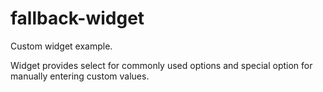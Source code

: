 # fallback-widget

Custom widget example.

Widget provides select for commonly used options
and special option for manually entering custom values.

